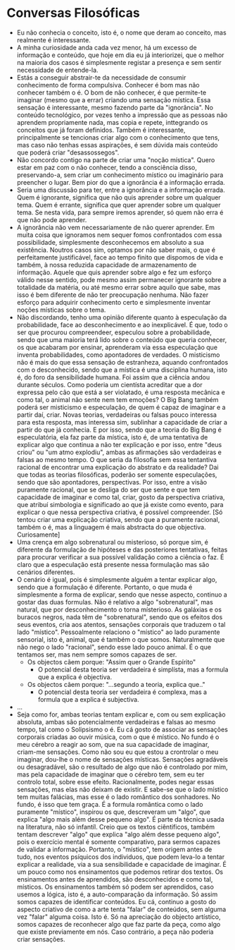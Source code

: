 # Conversas Filosóficas

- Eu não conhecia o conceito, isto é, o nome que deram ao conceito, mas realmente é interessante. 
- A minha curiosidade anda cada vez menor, há um excesso de informação e conteúdo, que hoje em dia eu já interiorizei, que o melhor na maioria dos casos é simplesmente registar a presença e sem sentir necessidade de entende-la. 
- Estás a conseguir abstrair-te da necessidade de consumir conhecimento de forma compulsiva. Conhecer é bom mas não conhecer também o é. O bom de não conhecer, é que permite-te imaginar (mesmo que a errar) criando uma sensação mística. Essa sensação é interessante, mesmo fazendo parte da "ignorância". No conteúdo tecnológico, por vezes tenho a impressão que as pessoas não aprendem propriamente nada, mas copia e repete, inttegrando os conceitos que já foram definidos. Também é interessante, principalmente se tencionas criar algo com o conhecimento que tens, mas caso não tenhas essas aspirações, é sem dúvida mais conteúdo que poderá criar "desassossegos". 
- Não concordo contigo na parte de criar uma "noção mística". Quero estar em paz com o não conhecer, tendo a consciência disso, preservando-a, sem criar um conhecimento místico ou imaginário para preencher o lugar. Bem pior do que a ignorância é a informação errada. 
- Seria uma discussão para ter, entre a ignorância e a informação errada. Quem é ignorante, significa que não quis aprender sobre um qualquer tema. Quem é errante, significa que quer aprender sobre um qualquer tema. Se nesta vida, para sempre iremos aprender, só quem não erra é que não pode aprender. 
- A ignorância não vem necessariamente de não querer aprender. Em muita coisa que ignoramos nem sequer fomos confrontados com essa possibilidade, simplesmente desconhecemos em absoluto a sua existência. Noutros casos sim, optamos por não saber mais, o que é perfeitamente justificável, face ao tempo finito que dispomos de vida e também, à nossa reduzida capacidade de armazenamento de informação. Aquele que quis aprender sobre algo e fez um esforço válido nesse sentido, pode mesmo assim permanecer ignorante sobre a totalidade da matéria, ou até mesmo errar sobre aquilo que sabe, mas isso é bem diferente de não ter preocupação nenhuma. Não fazer esforço para adquirir conhecimento certo e simplesmente inventar noções místicas sobre o tema. 
- Não discordando, tenho uma opinião diferente quanto à especulação da probabilidade, face ao desconhecimento e ao inexplicável. É que, todo o ser que procurou compreendeer, especulou sobre a probabilidade, sendo que uma maioria terá lido sobre o conteúdo que queria conhecer, os que acabaram por ensinar, aprenderam via essa especulação que inventa probabilidades, como apontadores de verdades. O misticismo não é mais do que essa sensação de estranheza, aquando confrontados com o desconhecido, sendo que a mística é uma disciplina humana, isto é, do foro da sensibilidade humana. Foi assim que a ciência andou durante séculos. Como poderia um cientísta acreditar que a dor expressa pelo cão que está a ser violatado, é uma resposta mecânica e como tal, o animal não sente nem tem emoções? O Big Bang também poderá ser misticismo e especulação, de quem é capaz de imaginar e a partir daí, criar. Novas teorias, verdadeiras ou falsas pouco interessa para esta resposta, mas interessa sim, sublinhar a capacidade de criar a partir do que já conhecia. E por isso, sendo que a teoria do Big Bang é especulatória, ela faz parte da mística, isto é, de uma tentativa de explicar algo que continua a não ter explicação e por isso, entre "deus criou" ou "um atmo explodiu", ambas as afirmações são verdadeiras e falsas ao mesmo tempo. O que seria da filosofia sem essa tentantiva racional de encontrar uma explicação do abstrato e da realidade? Dai que todas as teorias filosóficas, poderão ser somente especulações, sendo que são apontadores, perspectivas. Por isso, entre a visão puramente racional, que se desliga do ser que sente e que tem capacidade de imaginar e como tal, criar, gosto da perspectiva criativa, que atribuí simbologia e significado ao que já existe como evento, para explicar o que nessa perspectiva criativa, é possível compreender. [Só tentou criar uma explicação criativa, sendo que a puramente racional, também o é, mas a linguagem é mais abstracta do que objectiva. Curiosamente]
- Uma crença em algo sobrenatural ou misterioso, só porque sim, é diferente da formulação de hipóteses e das posteriores tentativas, feitas para procurar verificar a sua possível validação como a ciência o faz. É claro que a especulação está presente nessa formulação mas são cenários diferentes.
- O cenário é igual, pois é simplesmente alguém a tentar explicar algo, sendo que a formulação é diferente. Portanto, o que muda é simplesmente a forma de explicar, sendo que nesse aspecto, continuo a gostar das duas formulas. Não é relativo a algo "sobrenatural", mas natural, que por desconhecimento o torna místerioso. As galáxias e os buracos negros, nada têm de "sobrenatural", sendo que os efeitos dos seus eventos, cria aos atentos, sensações corporais que traduzem o tal lado "místico". Pessoalmente relaciono o "místico" ao lado puramente sensorial, isto é, animal, que é também o que somos. Naturalmente que não nego o lado "racional", sendo esse lado pouco animal. É o que tentamos ser, mas nem sempre somos capazes de ser. 
    - Os objectos cãem porque: "Assim quer o Grande Espírito" 
        - O potencial desta teoria ser verdadeira é simplísta, mas a formula que a explica é objectiva. 
    - Os objectos cãem porque: "...segundo a teoria, explica que.."
        - O potencial desta teoria ser verdadeira é complexa, mas a formula que a explica é subjectiva.
- ... 
- Seja como for, ambas teorias tentam explicar e, com ou sem explicação absoluta, ambas são potencialmente verdadeiras e falsas ao mesmo tempo, tal como o Solipsismo o é. Eu cá gosto de associar as sensações corporais criadas ao ouvir música, com o que é místico. No fundo é o meu cérebro a reagir ao som, que na sua capacidade de imaginar, criam-me sensações. Como não sou eu que estou a crontrolar o meu imaginar, dou-lhe o nome de sensações místicas. Sensações agradáveis ou desagradável, são o resultado de algo que não é controlado por mim, mas pela capacidade de imaginar que o cérebro tem, sem eu ter controlo total, sobre esse efeito. Racionalmente, podes negar essas sensações, mas elas não deixam de existir. E sabe-se que o lado místico tem muitas falácias, mas esse é o lado romântico dos sonhadores. No fundo, é isso que tem graça. É a formula romântica como o lado puramente "místico", inspirou os que, descreveram um "algo", que explica "algo mais além desse pequeno algo". É parte da técnica usada na literatura, não só infantíl. Creio que os textos ciêntificos, também tentam descrever "algo" que explica "algo além desse pequeno algo", pois o exercício mental é somente comparativo, para sermos capazes de validar a informação. Portanto, o "místico", tem origem antes de tudo, nos eventos psíquicos dos individuos, que podem leva-lo a tentar explicar a realidade, via a sua sensibilidade e capacidade de imaginar. É um pouco como nos ensinamentos que podemos retirar dos textos. Os ensinamentos antes de aprendidos, são desconhecidos e como tal, místicos. Os ensinamentos também só podem ser aprendidos, caso usemos a lógica, isto é, a auto-comparação da informação. Só assim somos capazes de identificar conteúdos. Eu cá, continuo a gosto do aspecto criativo de como a arte tenta "falar" de conteúdos, sem alguma vez "falar" alguma coisa. Isto é. Só na apreciação do objecto artístico, somos capazes de reconhecer algo que faz parte da peça, como algo que existe previamente em nós. Caso contrário, a peça não poderia criar sensações.
